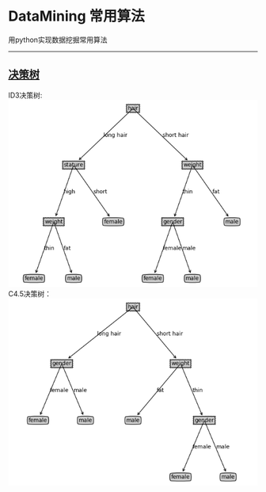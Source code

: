 # DataMining 常用算法
用python实现数据挖掘常用算法
***
## [决策树](https://github.com/MyBules/DataMining/tree/master/Decision_Tree) 
ID3决策树:<br> 
![ID3](Decision_Tree/imgs/ID3.png) 
<br>
C4.5决策树：<br> 
![C45](Decision_Tree/imgs/C45.png) 
